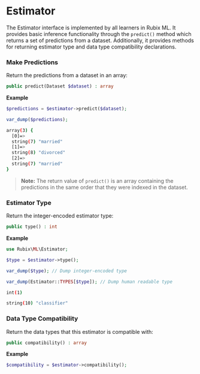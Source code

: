 # Estimator
The Estimator interface is implemented by all learners in Rubix ML. It provides basic inference functionality through the `predict()` method which returns a set of predictions from a dataset. Additionally, it provides methods for returning estimator type and data type compatibility declarations.

### Make Predictions
Return the predictions from a dataset in an array:
```php
public predict(Dataset $dataset) : array
```

**Example**
 
```php
$predictions = $estimator->predict($dataset);

var_dump($predictions);
```

```sh
array(3) {
  [0]=>
  string(7) "married"
  [1]=>
  string(8) "divorced"
  [2]=>
  string(7) "married"
}
```

> **Note:** The return value of `predict()` is an array containing the predictions in the same order that they were indexed in the dataset.

### Estimator Type
Return the integer-encoded estimator type:
```php
public type() : int
```

**Example**

```php
use Rubix\ML\Estimator;

$type = $estimator->type();

var_dump($type); // Dump integer-encoded type

var_dump(Estimator::TYPES[$type]); // Dump human readable type
```

```sh
int(1)

string(10) "classifier"
```

### Data Type Compatibility
Return the data types that this estimator is compatible with:
```php
public compatibility() : array
```

**Example**

```php
$compatibility = $estimator->compatibility();
```